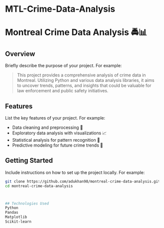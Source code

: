 # MTL-Crime-Data-Analysis
# Montreal Crime Data Analysis 🚔📊

## Overview
Briefly describe the purpose of your project. For example:

> This project provides a comprehensive analysis of crime data in Montreal. Utilizing Python and various data analysis libraries, it aims to uncover trends, patterns, and insights that could be valuable for law enforcement and public safety initiatives.

## Features
List the key features of your project. For example:

- Data cleaning and preprocessing 🧹
- Exploratory data analysis with visualizations 📈
- Statistical analysis for pattern recognition 🧮
- Predictive modeling for future crime trends 🔮

## Getting Started
Include instructions on how to set up the project locally. For example:

```bash
git clone https://github.com/adukhan98/montreal-crime-data-analysis.git
cd montreal-crime-data-analysis



## Technologies Used
Python
Pandas
Matplotlib
Scikit-learn
